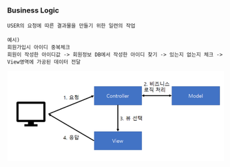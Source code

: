 ### Business Logic
	USER의 요청에 따른 결과물을 만들기 위한 일련의 작업
	
	예시)
	회원가입시 아이디 중복체크
	회원이 작성한 아이디값 -> 회원정보 DB에서 작성한 아이디 찾기 -> 있는지 없는지 체크 -> View영역에 가공된 데이터 전달



![ex_screenshot](./image/businesslogic.PNG)

